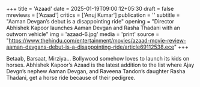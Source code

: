 +++
title = 'Azaad'
date = 2025-01-19T09:00:12+05:30
draft = false
mreviews = ['Azaad']
critics = ['Anuj Kumar']
publication = ''
subtitle = "Aaman Devgan’s debut is a disappointing ride"
opening = "Director Abhishek Kapoor launches Aaman Devgan and Rasha Thadani with an outworn vehicle"
img = 'azaad-6.jpg'
media = 'print'
source = "https://www.thehindu.com/entertainment/movies/azaad-movie-review-aaman-devgans-debut-is-a-disappointing-ride/article69112538.ece"
+++

Betaab, Barsaat, Mirziya... Bollywood somehow loves to launch its kids on horses. Abhishek Kapoor’s Azaad is the latest addition to the list where Ajay Devgn’s nephew Aaman Devgan, and Raveena Tandon’s daughter Rasha Thadani, get a horse ride because of their pedigree.
